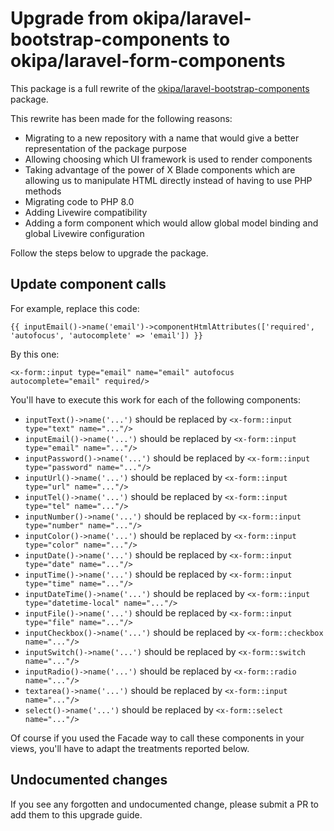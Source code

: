 # Upgrade from okipa/laravel-bootstrap-components to okipa/laravel-form-components

This package is a full rewrite of the [okipa/laravel-bootstrap-components](https://github.com/Okipa/laravel-bootstrap-components) package.

This rewrite has been made for the following reasons:
* Migrating to a new repository with a name that would give a better representation of the package purpose
* Allowing choosing which UI framework is used to render components
* Taking advantage of the power of X Blade components which are allowing us to manipulate HTML directly instead of having to use PHP methods
* Migrating code to PHP 8.0
* Adding Livewire compatibility
* Adding a form component which would allow global model binding and global Livewire configuration

Follow the steps below to upgrade the package.

## Update component calls

For example, replace this code:

```Blade
{{ inputEmail()->name('email')->componentHtmlAttributes(['required', 'autofocus', 'autocomplete' => 'email']) }}
```

By this one:
```Blade
<x-form::input type="email" name="email" autofocus autocomplete="email" required/>
```

You'll have to execute this work for each of the following components:
* `inputText()->name('...')` should be replaced by `<x-form::input type="text" name="..."/>`
* `inputEmail()->name('...')` should be replaced by `<x-form::input type="email" name="..."/>`
* `inputPassword()->name('...')` should be replaced by `<x-form::input type="password" name="..."/>`
* `inputUrl()->name('...')` should be replaced by `<x-form::input type="url" name="..."/>`
* `inputTel()->name('...')` should be replaced by `<x-form::input type="tel" name="..."/>`
* `inputNumber()->name('...')` should be replaced by `<x-form::input type="number" name="..."/>`
* `inputColor()->name('...')` should be replaced by `<x-form::input type="color" name="..."/>`
* `inputDate()->name('...')` should be replaced by `<x-form::input type="date" name="..."/>`
* `inputTime()->name('...')` should be replaced by `<x-form::input type="time" name="..."/>`
* `inputDateTime()->name('...')` should be replaced by `<x-form::input type="datetime-local" name="..."/>`
* `inputFile()->name('...')` should be replaced by `<x-form::input type="file" name="..."/>`
* `inputCheckbox()->name('...')` should be replaced by `<x-form::checkbox name="..."/>`
* `inputSwitch()->name('...')` should be replaced by `<x-form::switch name="..."/>`
* `inputRadio()->name('...')` should be replaced by `<x-form::radio name="..."/>`
* `textarea()->name('...')` should be replaced by `<x-form::input name="..."/>`
* `select()->name('...')` should be replaced by `<x-form::select name="..."/>`

Of course if you used the Facade way to call these components in your views, you'll have to adapt the treatments reported below.

## Undocumented changes

If you see any forgotten and undocumented change, please submit a PR to add them to this upgrade guide.
